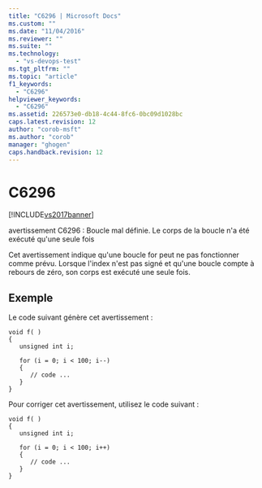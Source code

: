 ```yaml
---
title: "C6296 | Microsoft Docs"
ms.custom: ""
ms.date: "11/04/2016"
ms.reviewer: ""
ms.suite: ""
ms.technology: 
  - "vs-devops-test"
ms.tgt_pltfrm: ""
ms.topic: "article"
f1_keywords: 
  - "C6296"
helpviewer_keywords: 
  - "C6296"
ms.assetid: 226573e0-db18-4c44-8fc6-0bc09d1028bc
caps.latest.revision: 12
author: "corob-msft"
ms.author: "corob"
manager: "ghogen"
caps.handback.revision: 12
---
```

# C6296
[!INCLUDE[vs2017banner](../code-quality/includes/vs2017banner.md)]

avertissement C6296 : Boucle mal définie. Le corps de la boucle n'a été exécuté qu'une seule fois  
  
 Cet avertissement indique qu'une boucle for peut ne pas fonctionner comme prévu.  Lorsque l'index n'est pas signé et qu'une boucle compte à rebours de zéro, son corps est exécuté une seule fois.  
  
## Exemple  
 Le code suivant génère cet avertissement :  
  
```  
void f( )  
{  
   unsigned int i;  
  
   for (i = 0; i < 100; i--)  
   {  
      // code ...  
   }  
}  
```  
  
 Pour corriger cet avertissement, utilisez le code suivant :  
  
```  
void f( )  
{  
   unsigned int i;  
  
   for (i = 0; i < 100; i++)  
   {  
      // code ...  
   }  
}  
```